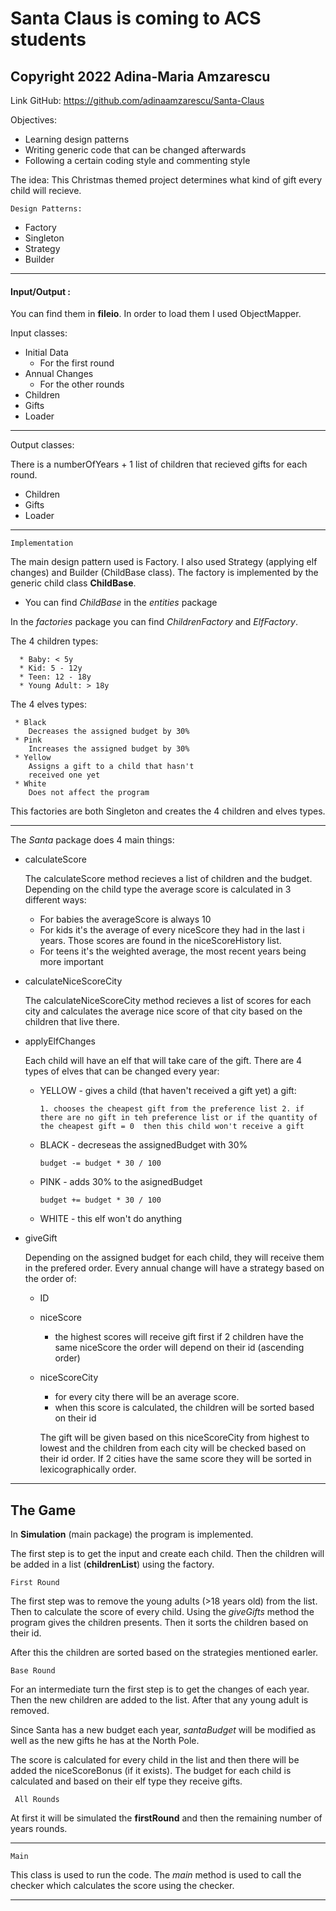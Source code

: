 # Santa Claus is coming to ACS students
## Copyright 2022 Adina-Maria Amzarescu

Link GitHub: https://github.com/adinaamzarescu/Santa-Claus

Objectives: 
* Learning design patterns
* Writing generic code that can be changed afterwards
* Following a certain coding style and commenting style

The idea:
This Christmas themed project determines what kind of gift every
child will recieve.

`` Design Patterns: ``

* Factory
* Singleton
* Strategy
* Builder
_____________________________________________________________________

#### Input/Output :

You can find them in **fileio**.
In order to load them I used ObjectMapper.

Input classes: 
* Initial Data
  * For the first round
* Annual Changes
  * For the other rounds
* Children
* Gifts
* Loader
_____________________________________________________________________

Output classes:

There is a numberOfYears + 1 list of children that recieved gifts for
each round. 
* Children
* Gifts
* Loader

_____________________________________________________________________

`` Implementation ``

The main design pattern used is Factory. I also used Strategy 
(applying elf changes) and Builder (ChildBase class).
The factory is implemented by the generic child class
**ChildBase**.

* You can find *ChildBase* in the _entities_ package

In the _factories_ package you can find *ChildrenFactory* and
*ElfFactory*.

   The 4 children types:
   
      * Baby: < 5y
      * Kid: 5 - 12y
      * Teen: 12 - 18y
      * Young Adult: > 18y
      
   The 4 elves types:
   
     * Black
        Decreases the assigned budget by 30%
     * Pink
        Increases the assigned budget by 30%
     * Yellow
        Assigns a gift to a child that hasn't
        received one yet
     * White
        Does not affect the program
        
This factories are both Singleton and creates the 4 children and
elves types.
_____________________________________________________________________

The _Santa_ package does 4 main things:

* calculateScore
   
   The calculateScore method recieves a list of children
   and the budget. Depending on the child type the average score is
   calculated in 3 different ways:
   
   * For babies the averageScore is always 10
   * For kids it's the average of every niceScore they had in the last i
     years. Those scores are found in the niceScoreHistory list.
   * For teens it's the weighted average, the most recent years being
     more important

* calculateNiceScoreCity
    
   The calculateNiceScoreCity method recieves a list of scores for
   each city and calculates the average nice score of that city
   based on the children that live there.
   
* applyElfChanges

    Each child will have an elf that will take care of the gift.
    There are 4 types of elves that can be changed every year:

    * YELLOW - gives a child (that haven't received a gift yet) a gift:
    
      	`1. chooses the cheapest gift from the preference list
      	2. if there are no gift in teh preference list or if the quantity of the cheapest
      	gift = 0  then this child won't receive a gift`

    * BLACK - decreseas the assignedBudget with 30%
  
      	`budget -= budget * 30 / 100`

    * PINK - adds 30% to the asignedBudget
    
      	`budget += budget * 30 / 100`

    * WHITE -  this elf won't do anything
    
* giveGift

   Depending on the assigned budget for each child, they will receive
   them in the prefered order.
   Every annual change will have a strategy based on the order of:

    * ID
    * niceScore
	    - the highest scores will receive gift first
	      if 2 children have the same niceScore the order will depend on their id (ascending order)

    * niceScoreCity
	    - for every city there will be an average score.
	    - when this score is calculated, the children will be sorted based on their id

        The gift will be given based on this niceScoreCity from highest to lowest and
	      the children from each city will be checked based on their id order.
	      If 2 cities have the same score they will be sorted in lexicographically order.
_____________________________________________________________________   

## The Game

In **Simulation** (main package) the program is implemented. 

The first step is to get the input and create each child. Then the 
children will be added in a list (**childrenList**) using the factory.

`` First Round ``

The first step was to remove the young adults (>18 years old) from the 
list. Then to calculate the score of every child.
Using the _giveGifts_ method the program gives the children presents.
Then it sorts the children based on their id.

After this the children are sorted based on the strategies mentioned
earler.

`` Base Round ``

For an intermediate turn the first step is to get the changes of each 
year. Then the new children are added to the list.
After that any young adult is removed. 

Since Santa has a new budget each year, _santaBudget_ will be modified
as well as the new gifts he has at the North Pole.
 
The score is calculated for every child in the list and then there
will be added the niceScoreBonus (if it exists). The budget for each child
is calculated and based on their elf type they receive gifts.

`` All Rounds``

At first it will be simulated the **firstRound** and then the remaining 
number of years rounds. 
_____________________________________________________________________

`` Main ``

This class is used to run the code. The _main_ method is used to call
the checker which calculates the score using the checker.
_____________________________________________________________________
